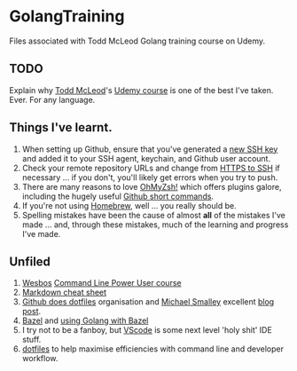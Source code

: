 # GolangTraining
 Files associated with Todd McLeod Golang training course on Udemy.

## TODO
Explain why [Todd McLeod](https://twitter.com/todd_mclead)'s [Udemy course](https://www.udemy.com/course/learn-how-to-code) is one of the best I've taken. Ever. For any language.

 ## Things I've learnt.
 1. When setting up Github, ensure that you've generated a [new SSH key](https://docs.github.com/en/authentication/connecting-to-github-with-ssh/generating-a-new-ssh-key-and-adding-it-to-the-ssh-agent) and added it to your SSH agent, keychain, and Github user account.
 2. Check your remote repository URLs and change from [HTTPS to SSH](https://docs.github.com/en/get-started/getting-started-with-git/managing-remote-repositories#switching-remote-urls-from-https-to-ssh) if necessary ... if you don't, you'll likely get errors when you try to push.
 3. There are many reasons to love [OhMyZsh!](https://ohmyz.sh/) which offers plugins galore, including the hugely useful [Github short commands](https://kapeli.com/cheat_sheets/Oh-My-Zsh_Git.docset/Contents/Resources/Documents/index).
 4. If you're not using [Homebrew](https://brew.sh/), well ... you really should be.
 5. Spelling mistakes have been the cause of almost **all** of the mistakes I've made ... and, through these mistakes, much of the learning and progress I've made. 

## Unfiled
1. [Wesbos](https://twitter.com/wesbos) [Command Line Power User course](https://commandlinepoweruser.com/)
2. [Markdown cheat sheet](https://www.markdownguide.org/cheat-sheet/)
3. [Github does dotfiles](https://dotfiles.github.io/) organisation and [Michael Smalley](https://twitter.com/michaeljsmalley) excellent [blog post](http://blog.smalleycreative.com/tutorials/using-git-and-github-to-manage-your-dotfiles/).
4. [Bazel](https://bazel.build) and [using Golang with Bazel](https://medium.com/@simontoth/golang-with-bazel-2b5310d4ce48)
5. I try not to be a fanboy, but [VScode](https://code.visualstudio.com/) is some next level 'holy shit' IDE stuff.
6. [dotfiles](https://github.com/mpyeager/dotfiles) to help maximise efficiencies with command line and developer workflow.